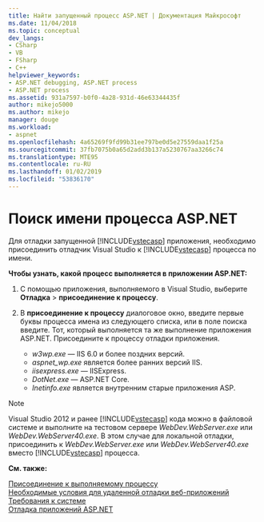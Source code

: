 ```yaml
---
title: Найти запущенный процесс ASP.NET | Документация Майкрософт
ms.date: 11/04/2018
ms.topic: conceptual
dev_langs:
- CSharp
- VB
- FSharp
- C++
helpviewer_keywords:
- ASP.NET debugging, ASP.NET process
- ASP.NET process
ms.assetid: 931a7597-b0f0-4a28-931d-46e63344435f
author: mikejo5000
ms.author: mikejo
manager: douge
ms.workload:
- aspnet
ms.openlocfilehash: 4a65269f9fd99b31ee797be0d5e27559daa1f25a
ms.sourcegitcommit: 37fb7075b0a65d2add3b137a5230767aa3266c74
ms.translationtype: MTE95
ms.contentlocale: ru-RU
ms.lasthandoff: 01/02/2019
ms.locfileid: "53836170"
---
```

# <a name="find-the-name-of-the-aspnet-process"></a>Поиск имени процесса ASP.NET

Для отладки запущенной [!INCLUDE[vstecasp](../code-quality/includes/vstecasp_md.md)] приложения, необходимо присоединить отладчик Visual Studio к [!INCLUDE[vstecasp](../code-quality/includes/vstecasp_md.md)] процесса по имени.

**Чтобы узнать, какой процесс выполняется в приложении ASP.NET:**

1. С помощью приложения, выполняемого в Visual Studio, выберите **Отладка** > **присоединение к процессу**. 
   
1. В **присоединение к процессу** диалоговое окно, введите первые буквы процесса имена из следующего списка, или в поле поиска введите. Тот, который выполняется та же выполнение приложения ASP.NET. Присоедините к процессу отладки приложения. 
   
    - *w3wp.exe* — IIS 6.0 и более поздних версий. 
    - *aspnet_wp.exe* является более ранних версий IIS.
    - *iisexpress.exe* — IISExpress.
    - *DotNet.exe* — ASP.NET Core.
    - *Inetinfo.exe* является внутренним старые приложения ASP. 

>[!NOTE]
>Visual Studio 2012 и ранее [!INCLUDE[vstecasp](../code-quality/includes/vstecasp_md.md)] кода можно в файловой системе и выполните на тестовом сервере *WebDev.WebServer.exe* или *WebDev.WebServer40.exe*. В этом случае для локальной отладки, присоединить к *WebDev.WebServer.exe* или *WebDev.WebServer40.exe* вместо [!INCLUDE[vstecasp](../code-quality/includes/vstecasp_md.md)] процесса. 

**См. также:**

 [Присоединение к выполняемому процессу](../debugger/attach-to-running-processes-with-the-visual-studio-debugger.md)  
 [Необходимые условия для удаленной отладки веб-приложений](/visualstudio/debugger/remote-debugging-aspnet-on-a-remote-iis-7-5-computer)   
 [Требования к системе](../debugger/aspnet-debugging-system-requirements.md)   
 [Отладка приложений ASP.NET](../debugger/how-to-enable-debugging-for-aspnet-applications.md)